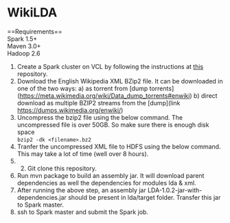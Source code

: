 # WikiLDA

==Requirements==  
Spark 1.5+  
Maven 3.0+  
Hadoop 2.6  


1. Create a Spark cluster on VCL by following the instructions at [this](https://github.com/amritbhanu/Spark_VCL) repository.
2. Download the English Wikipedia XML BZip2 file. It can be downloaded in one of the two ways:
  a) as torrent from [dump torrents] (https://meta.wikimedia.org/wiki/Data_dump_torrents#enwiki)
  b) direct download as multiple BZIP2 streams from the [dump](link https://dumps.wikimedia.org/enwiki/)
3. Uncompress the bzip2 file using the below command. The uncompressed file is over 50GB. So make sure there is enough disk space  
```bzip2 -dk <filename>.bz2```
4. Tranfer the uncompressed XML file to HDFS using the below command. This may take a lot of time (well over 8 hours).
5. 2. Git clone this repository.
6. Run mvn package to build an assembly jar. It will download parent dependencies as well the dependencies for modules lda & xml.
7. After running the above step, an assembly jar LDA-1.0.2-jar-with-dependencies.jar should be present in lda/target folder. Transfer this jar to Spark master.
8. ssh to Spark master and submit the Spark job.

